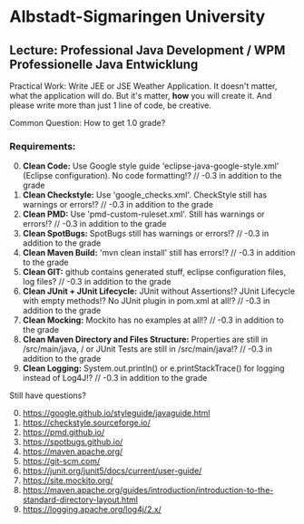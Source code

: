 # Albstadt-Sigmaringen University
## Lecture: Professional Java Development / WPM Professionelle Java Entwicklung

Practical Work: Write JEE or JSE Weather Application. It doesn't matter, what the application will do. But it's matter, __how__ you will create it. And please write more than just 1 line of code, be creative.

Common Question: How to get 1.0 grade?

### Requirements:

0. __Clean Code:__ Use Google style guide 'eclipse-java-google-style.xml' (Eclipse configuration). No code formatting!? // -0.3 in addition to the grade
1. __Clean Checkstyle:__ Use 'google_checks.xml'. CheckStyle still has warnings or errors!? // -0.3 in addition to the grade
2. __Clean PMD:__ Use 'pmd-custom-ruleset.xml'. Still has warnings or errors!? // -0.3 in addition to the grade
3. __Clean SpotBugs:__ SpotBugs still has warnings or errors!? // -0.3 in addition to the grade
4. __Clean Maven Build:__ 'mvn clean install' still has errors!? // -0.3 in addition to the grade
5. __Clean GIT:__ github contains generated stuff, eclipse configuration files, log files? // -0.3 in addition to the grade
6. __Clean JUnit + JUnit Lifecycle:__ JUnit without Assertions!? JUnit Lifecycle with empty methods!? No JUnit plugin in pom.xml at all!? // -0.3 in addition to the grade
7. __Clean Mocking:__ Mockito has no examples at all!? // -0.3 in addition to the grade
8. __Clean Maven Directory and Files Structure:__ Properties are still in /src/main/java, / or JUnit Tests are still in /src/main/java!? // -0.3 in addition to the grade
9. __Clean Logging:__ System.out.println() or e.printStackTrace() for logging instead of Log4J!? // -0.3 in addition to the grade

Still have questions?

0. https://google.github.io/styleguide/javaguide.html
1. https://checkstyle.sourceforge.io/
2. https://pmd.github.io/
3. https://spotbugs.github.io/
4. https://maven.apache.org/
5. https://git-scm.com/
6. https://junit.org/junit5/docs/current/user-guide/
7. https://site.mockito.org/
8. https://maven.apache.org/guides/introduction/introduction-to-the-standard-directory-layout.html
9. https://logging.apache.org/log4j/2.x/
